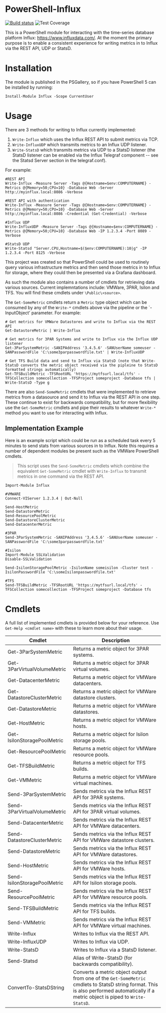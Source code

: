 # PowerShell-Influx

[![Build status](https://ci.appveyor.com/api/projects/status/v6215sfhyvorhgo8?svg=true)](https://ci.appveyor.com/project/markwragg/powershell-influx) ![Test Coverage](https://img.shields.io/badge/coverage-97%25-brightgreen.svg?maxAge=60)

This is a PowerShell module for interacting with the time-series database platform Influx: https://www.influxdata.com/. At the moment the primary purpose is to enable a consistent experience for writing metrics in to Influx via the REST API, UDP or StatsD. 

# Installation

The module is published in the PSGallery, so if you have PowerShell 5 can be installed by running:
```
Install-Module Influx -Scope CurrentUser
```

# Usage

There are 3 methods for writing to Influx currently implemented:

1. `Write-Influx` which uses the Influx REST API to submit metrics via TCP.
2. `Write-InfluxUDP` which transmits metrics to an Influx UDP listener.
3. `Write-StatsD` which transmits metrics via UDP to a StatsD listener (the StatsD listener can be enabled via the Influx Telegraf component -- see the Statsd Server section in the telegraf.conf).

For example:

```
#REST API
Write-Influx -Measure Server -Tags @{Hostname=$env:COMPUTERNAME} -Metrics @{Memory=50;CPU=10} -Database Web -Server http://myinflux.local:8086 -Verbose

#REST API with authentication
Write-Influx -Measure Server -Tags @{Hostname=$env:COMPUTERNAME} -Metrics @{Memory=50;CPU=10} -Database Web -Server http://myinflux.local:8086 -Credential (Get-Credential) -Verbose
 
#Influx UDP
Write-InfluxUDP -Measure Server -Tags @{Hostname=$env:COMPUTERNAME} -Metrics @{Memory=50;CPU=10} -Database Web -IP 1.2.3.4 -Port 8089 -Verbose
 
#StatsD UDP
Write-Statsd "Server.CPU,Hostname=$($env:COMPUTERNAME):10|g" -IP 1.2.3.4 -Port 8125 -Verbose
```

This project was created so that PowerShell could be used to routinely query various infrastructure metrics and then send those metrics in to Influx for storage, where they could then be presented via a Grafana dashboard.

As such the module also contains a number of cmdlets for retrieving data various sources. Current implemntations include: VMWare, 3PAR, Isilon and TFS. You will find these cmdlets under `\Public\<source>`.

The `Get-SomeMetric` cmdlets return a `Metric` type object which can be consumed by any of the `Write-*` cmdlets above via the pipeline or the `-InputObject' parameter. For example:

```
# Get metrics for VMWare Datastores and write to Influx via the REST API
Get-DatastoreMetric | Write-Influx

# Get metrics for 3PAR Systems and write to Influx via the Influx UDP listener
Get-3ParSystemMetric -SANIPAddress '3.4.5.6' -SANUserName someuser -SANPasswordFile 'C:\some3parpasswordfile.txt' | Write-InfluxUDP

# Get TFS Build data and send to Influx via StatsD (note that Write-StatsD converts the metric object received via the pipleine to StatsD formatted strings automatically)
Get-TFSBuildMetric -TFSRootURL 'https://mytfsurl.local/tfs' -TFSCollection somecollection -TFSProject someproject -Database tfs | Write-StatsD -Type g
```

There are also `Send-SomeMetric` cmdlets that were implemented to retrieve metrics from a datasource and send it to Influx via the REST API in one step. These continue to exist for backwards compatibility, but for more flexibility use the `Get-SomeMetric` cmdlets and pipe their results to whatever `Write-*` method you want to use for interacting with Influx.

## Implementation Example

Here is an example script which could be run as a scheduled task every 5 minutes to send stats from various sources in to Influx. Note this requires a number of dependent modules be present such as the VMWare PowerShell cmdlets.

> This script uses the `Send-SomeMetric` cmdlets which combine the equivalent `Get-SomeMetric` cmdlet with `Write-Influx` to transmit metrics in one command via the REST API.

```
Import-Module Influx

#VMWARE
Connect-VIServer 1.2.3.4 | Out-Null

Send-HostMetric
Send-DatastoreMetric
Send-ResourcePoolMetric
Send-DatastoreClusterMetric
Send-DatacenterMetric

#3PAR
Send-3ParSystemMetric -SANIPAddress '3.4.5.6' -SANUserName someuser -SANPasswordFile 'C:\some3parpasswordfile.txt'

#Isilon
Import-Module SSLValidation
Disable-SSLValidation

Send-IsilonStoragePoolMetric -IsilonName someisilon -Cluster test -IsilonPasswordFile 'C:\someIsilonpasswordfile.txt'

#TFS
Send-TFSBuildMetric -TFSRootURL 'https://mytfsurl.local/tfs' -TFSCollection somecollection -TFSProject someproject -Database tfs
```

# Cmdlets

A full list of implemented cmdlets is provided below for your reference. Use `Get-Help <cmdlet name>` with these to learn more about their usage.

Cmdlet                       | Description
-----------------------------| --------------------------------------------------------------------
Get-3ParSystemMetric         | Returns a metric object for 3PAR systems.
Get-3ParVirtualVolumeMetric  | Returns a metric object for 3PAR virtual volumes.
Get-DatacenterMetric         | Returns a metric object for VMWare datacenters.
Get-DatastoreClusterMetric   | Returns a metric object for VMWare datastore clusters.
Get-DatastoreMetric          | Returns a metric object for VMWare datastores.
Get-HostMetric               | Returns a metric object for VMWare hosts.
Get-IsilonStoragePoolMetric  | Returns a metric object for Isilon storage pools.
Get-ResourcePoolMetric       | Returns a metric object for VMWare resource pools.
Get-TFSBuildMetric           | Returns a metric object for TFS builds.
Get-VMMetric                 | Returns a metric object for VMWare virtual machines.
Send-3ParSystemMetric        | Sends metrics via the Influx REST API for 3PAR systems.
Send-3ParVirtualVolumeMetric | Sends metrics via the Influx REST API for 3PAR virtual volumes.
Send-DatacenterMetric        | Sends metrics via the Influx REST API for VMWare datacenters.
Send-DatastoreClusterMetric  | Sends metrics via the Influx REST API for VMWare datastore clusters.
Send-DatastoreMetric         | Sends metrics via the Influx REST API for VMWare datastores.
Send-HostMetric              | Sends metrics via the Influx REST API for VMWare hosts.
Send-IsilonStoragePoolMetric | Sends metrics via the Influx REST API for Isilon storage pools.
Send-ResourcePoolMetric      | Sends metrics via the Influx REST API for VMWare resource pools.
Send-TFSBuildMetric          | Sends metrics via the Influx REST API for TFS builds.
Send-VMMetric                | Sends metrics via the Influx REST API for VMWare virtual machines.
Write-Influx                 | Writes to Influx via the REST API.
Write-InfluxUDP              | Writes to Influx via UDP.
Write-StatsD                 | Writes to Influx via a StatsD listener.
Send-Statsd                  | Alias of Write-StatsD (for backwards compatibility).
ConvertTo-StatsDString       | Converts a metric object output from one of the `Get-SomeMetric` cmdlets to StatsD string format. This is also performed automatically if a metric object is piped to `Write-StatsD`.
